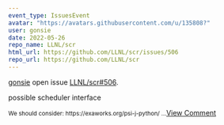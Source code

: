 ```yaml
---
event_type: IssuesEvent
avatar: "https://avatars.githubusercontent.com/u/135808?"
user: gonsie
date: 2022-05-26
repo_name: LLNL/scr
html_url: https://github.com/LLNL/scr/issues/506
repo_url: https://github.com/LLNL/scr
---
```


<a href='https://github.com/gonsie' target='_blank'>gonsie</a> open issue <a href='https://github.com/LLNL/scr/issues/506' target='_blank'>LLNL/scr#506</a>.

<p>possible scheduler interface</p><small>We should consider: https://exaworks.org/psi-j-python/...</small><a href='https://github.com/LLNL/scr/issues/506' target='_blank'>View Comment</a>